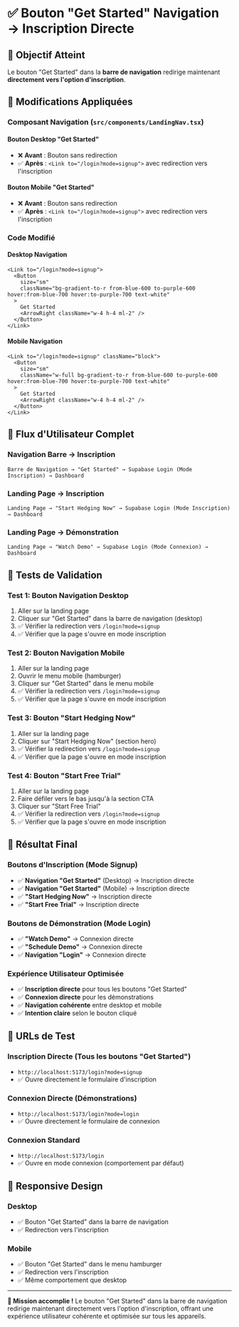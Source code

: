 # ✅ Bouton "Get Started" Navigation → Inscription Directe

## 🎯 Objectif Atteint

Le bouton "Get Started" dans la **barre de navigation** redirige maintenant **directement vers l'option d'inscription**.

## 🔧 Modifications Appliquées

### **Composant Navigation (`src/components/LandingNav.tsx`)**

#### **Bouton Desktop "Get Started"**
- ❌ **Avant** : Bouton sans redirection
- ✅ **Après** : `<Link to="/login?mode=signup">` avec redirection vers l'inscription

#### **Bouton Mobile "Get Started"**
- ❌ **Avant** : Bouton sans redirection
- ✅ **Après** : `<Link to="/login?mode=signup">` avec redirection vers l'inscription

### **Code Modifié**

#### **Desktop Navigation**
```tsx
<Link to="/login?mode=signup">
  <Button 
    size="sm"
    className="bg-gradient-to-r from-blue-600 to-purple-600 hover:from-blue-700 hover:to-purple-700 text-white"
  >
    Get Started
    <ArrowRight className="w-4 h-4 ml-2" />
  </Button>
</Link>
```

#### **Mobile Navigation**
```tsx
<Link to="/login?mode=signup" className="block">
  <Button 
    size="sm"
    className="w-full bg-gradient-to-r from-blue-600 to-purple-600 hover:from-blue-700 hover:to-purple-700 text-white"
  >
    Get Started
    <ArrowRight className="w-4 h-4 ml-2" />
  </Button>
</Link>
```

## 🚀 Flux d'Utilisateur Complet

### **Navigation Barre → Inscription**
```
Barre de Navigation → "Get Started" → Supabase Login (Mode Inscription) → Dashboard
```

### **Landing Page → Inscription**
```
Landing Page → "Start Hedging Now" → Supabase Login (Mode Inscription) → Dashboard
```

### **Landing Page → Démonstration**
```
Landing Page → "Watch Demo" → Supabase Login (Mode Connexion) → Dashboard
```

## 🧪 Tests de Validation

### **Test 1: Bouton Navigation Desktop**
1. Aller sur la landing page
2. Cliquer sur "Get Started" dans la barre de navigation (desktop)
3. ✅ Vérifier la redirection vers `/login?mode=signup`
4. ✅ Vérifier que la page s'ouvre en mode inscription

### **Test 2: Bouton Navigation Mobile**
1. Aller sur la landing page
2. Ouvrir le menu mobile (hamburger)
3. Cliquer sur "Get Started" dans le menu mobile
4. ✅ Vérifier la redirection vers `/login?mode=signup`
5. ✅ Vérifier que la page s'ouvre en mode inscription

### **Test 3: Bouton "Start Hedging Now"**
1. Aller sur la landing page
2. Cliquer sur "Start Hedging Now" (section hero)
3. ✅ Vérifier la redirection vers `/login?mode=signup`
4. ✅ Vérifier que la page s'ouvre en mode inscription

### **Test 4: Bouton "Start Free Trial"**
1. Aller sur la landing page
2. Faire défiler vers le bas jusqu'à la section CTA
3. Cliquer sur "Start Free Trial"
4. ✅ Vérifier la redirection vers `/login?mode=signup`
5. ✅ Vérifier que la page s'ouvre en mode inscription

## 🎊 Résultat Final

### **Boutons d'Inscription (Mode Signup)**
- ✅ **Navigation "Get Started"** (Desktop) → Inscription directe
- ✅ **Navigation "Get Started"** (Mobile) → Inscription directe
- ✅ **"Start Hedging Now"** → Inscription directe
- ✅ **"Start Free Trial"** → Inscription directe

### **Boutons de Démonstration (Mode Login)**
- ✅ **"Watch Demo"** → Connexion directe
- ✅ **"Schedule Demo"** → Connexion directe
- ✅ **Navigation "Login"** → Connexion directe

### **Expérience Utilisateur Optimisée**
- ✅ **Inscription directe** pour tous les boutons "Get Started"
- ✅ **Connexion directe** pour les démonstrations
- ✅ **Navigation cohérente** entre desktop et mobile
- ✅ **Intention claire** selon le bouton cliqué

## 🔗 URLs de Test

### **Inscription Directe (Tous les boutons "Get Started")**
- `http://localhost:5173/login?mode=signup`
- ✅ Ouvre directement le formulaire d'inscription

### **Connexion Directe (Démonstrations)**
- `http://localhost:5173/login?mode=login`
- ✅ Ouvre directement le formulaire de connexion

### **Connexion Standard**
- `http://localhost:5173/login`
- ✅ Ouvre en mode connexion (comportement par défaut)

## 📱 Responsive Design

### **Desktop**
- ✅ Bouton "Get Started" dans la barre de navigation
- ✅ Redirection vers l'inscription

### **Mobile**
- ✅ Bouton "Get Started" dans le menu hamburger
- ✅ Redirection vers l'inscription
- ✅ Même comportement que desktop

---

**🎉 Mission accomplie !** Le bouton "Get Started" dans la barre de navigation redirige maintenant directement vers l'option d'inscription, offrant une expérience utilisateur cohérente et optimisée sur tous les appareils.
